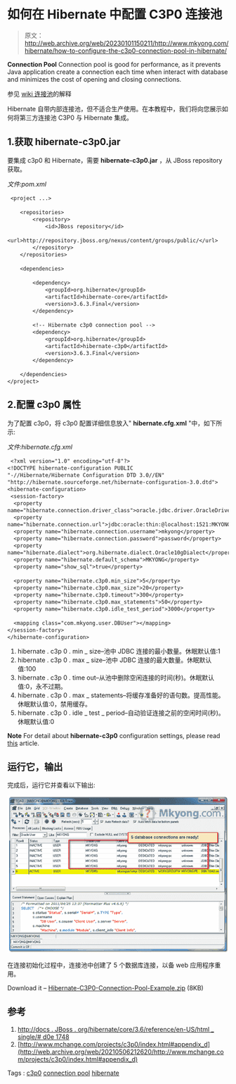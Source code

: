 # 如何在 Hibernate 中配置 C3P0 连接池

> 原文：<http://web.archive.org/web/20230101150211/http://www.mkyong.com/hibernate/how-to-configure-the-c3p0-connection-pool-in-hibernate/>

**Connection Pool**
Connection pool is good for performance, as it prevents Java application create a connection each time when interact with database and minimizes the cost of opening and closing connections.

参见 [wiki 连接池](http://web.archive.org/web/20210506212620/https://en.wikipedia.org/wiki/Connection_pool)的解释

Hibernate 自带内部连接池，但不适合生产使用。在本教程中，我们将向您展示如何将第三方连接池 C3P0 与 Hibernate 集成。

## 1.获取 hibernate-c3p0.jar

要集成 c3p0 和 Hibernate，需要 **hibernate-c3p0.jar** ，从 JBoss repository 获取。

*文件:pom.xml*

```
 <project ...>

	<repositories>
		<repository>
			<id>JBoss repository</id>
			<url>http://repository.jboss.org/nexus/content/groups/public/</url>
		</repository>
	</repositories>

	<dependencies>

		<dependency>
			<groupId>org.hibernate</groupId>
			<artifactId>hibernate-core</artifactId>
			<version>3.6.3.Final</version>
		</dependency>

		<!-- Hibernate c3p0 connection pool -->
		<dependency>
			<groupId>org.hibernate</groupId>
			<artifactId>hibernate-c3p0</artifactId>
			<version>3.6.3.Final</version>
		</dependency>

	</dependencies>
</project> 
```

## 2.配置 c3p0 属性

为了配置 c3p0，将 c3p0 配置详细信息放入" **hibernate.cfg.xml** "中，如下所示:

*文件:hibernate.cfg.xml*

```
 <?xml version="1.0" encoding="utf-8"?>
<!DOCTYPE hibernate-configuration PUBLIC
"-//Hibernate/Hibernate Configuration DTD 3.0//EN"
"http://hibernate.sourceforge.net/hibernate-configuration-3.0.dtd">
<hibernate-configuration>
 <session-factory>
  <property name="hibernate.connection.driver_class">oracle.jdbc.driver.OracleDriver</property>
  <property name="hibernate.connection.url">jdbc:oracle:thin:@localhost:1521:MKYONG</property>
  <property name="hibernate.connection.username">mkyong</property>
  <property name="hibernate.connection.password">password</property>
  <property name="hibernate.dialect">org.hibernate.dialect.Oracle10gDialect</property>
  <property name="hibernate.default_schema">MKYONG</property>
  <property name="show_sql">true</property>

  <property name="hibernate.c3p0.min_size">5</property>
  <property name="hibernate.c3p0.max_size">20</property>
  <property name="hibernate.c3p0.timeout">300</property>
  <property name="hibernate.c3p0.max_statements">50</property>
  <property name="hibernate.c3p0.idle_test_period">3000</property>

  <mapping class="com.mkyong.user.DBUser"></mapping>
</session-factory>
</hibernate-configuration> 
```

1.  hibernate . c3p 0 . min _ size–池中 JDBC 连接的最小数量。休眠默认值:1
2.  hibernate . c3p 0 . max _ size–池中 JDBC 连接的最大数量。休眠默认值:100
3.  hibernate . c3p 0 . time out–从池中删除空闲连接的时间(秒)。休眠默认值:0，永不过期。
4.  hibernate . c3p 0 . max _ statements–将缓存准备好的语句数。提高性能。休眠默认值:0，禁用缓存。
5.  hibernate . c3p 0 . idle _ test _ period–自动验证连接之前的空闲时间(秒)。休眠默认值:0

**Note**
For detail about **hibernate-c3p0** configuration settings, please read [this](http://web.archive.org/web/20210506212620/http://community.jboss.org/wiki/HowToConfigureTheC3P0ConnectionPool) article.

## 运行它，输出

完成后，运行它并查看以下输出:

![c3p0 connection pool in hibernate](img/267573d57805cf5d57283149c5de9ebe.png "hibernate-c3p0-connection-pool")

在连接初始化过程中，连接池中创建了 5 个数据库连接，以备 web 应用程序重用。

Download it – [Hibernate-C3P0-Connection-Pool-Example.zip](http://web.archive.org/web/20210506212620/http://www.mkyong.com/wp-content/uploads/2009/12/Hibernate-C3P0-Connection-Pool-Example.zip) (8KB)

## 参考

1.  [http://docs . JBoss . org/hibernate/core/3.6/reference/en-US/html _ single/# d0e 1748](http://web.archive.org/web/20210506212620/http://docs.jboss.org/hibernate/core/3.6/reference/en-US/html_single/#d0e1748)
2.  [http://www.mchange.com/projects/c3p0/index.html#appendix_d](http://web.archive.org/web/20210506212620/http://www.mchange.com/projects/c3p0/index.html#appendix_d)

Tags : [c3p0](http://web.archive.org/web/20210506212620/https://mkyong.com/tag/c3p0/) [connection pool](http://web.archive.org/web/20210506212620/https://mkyong.com/tag/connection-pool/) [hibernate](http://web.archive.org/web/20210506212620/https://mkyong.com/tag/hibernate/)<input type="hidden" id="mkyong-current-postId" value="2560">